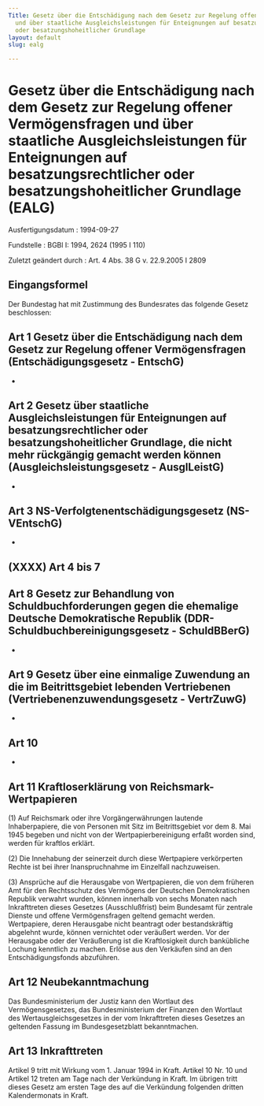 ```yaml
---
Title: Gesetz über die Entschädigung nach dem Gesetz zur Regelung offener Vermögensfragen
  und über staatliche Ausgleichsleistungen für Enteignungen auf besatzungsrechtlicher
  oder besatzungshoheitlicher Grundlage
layout: default
slug: ealg

---
```


# Gesetz über die Entschädigung nach dem Gesetz zur Regelung offener Vermögensfragen und über staatliche Ausgleichsleistungen für Enteignungen auf besatzungsrechtlicher oder besatzungshoheitlicher Grundlage (EALG)

Ausfertigungsdatum
:   1994-09-27

Fundstelle
:   BGBl I: 1994, 2624 (1995 I 110)

Zuletzt geändert durch
:   Art. 4 Abs. 38 G v. 22.9.2005 I 2809


## Eingangsformel

Der Bundestag hat mit Zustimmung des Bundesrates das folgende Gesetz
beschlossen:


## Art 1 Gesetz über die Entschädigung nach dem Gesetz zur Regelung offener Vermögensfragen (Entschädigungsgesetz - EntschG)

-


## Art 2 Gesetz über staatliche Ausgleichsleistungen für Enteignungen auf besatzungsrechtlicher oder besatzungshoheitlicher Grundlage, die nicht mehr rückgängig gemacht werden können (Ausgleichsleistungsgesetz - AusglLeistG)

-


## Art 3 NS-Verfolgtenentschädigungsgesetz (NS-VEntschG)

-


## (XXXX) Art 4 bis 7



## Art 8 Gesetz zur Behandlung von Schuldbuchforderungen gegen die ehemalige Deutsche Demokratische Republik (DDR-Schuldbuchbereinigungsgesetz - SchuldBBerG)

-


## Art 9 Gesetz über eine einmalige Zuwendung an die im Beitrittsgebiet lebenden Vertriebenen (Vertriebenenzuwendungsgesetz - VertrZuwG)

-


## Art 10

-


## Art 11 Kraftloserklärung von Reichsmark-Wertpapieren

(1) Auf Reichsmark oder ihre Vorgängerwährungen lautende
Inhaberpapiere, die von Personen mit Sitz im Beitrittsgebiet vor dem
8\. Mai 1945 begeben und nicht von der Wertpapierbereinigung erfaßt
worden sind, werden für kraftlos erklärt.

(2) Die Innehabung der seinerzeit durch diese Wertpapiere verkörperten
Rechte ist bei ihrer Inanspruchnahme im Einzelfall nachzuweisen.

(3) Ansprüche auf die Herausgabe von Wertpapieren, die von dem
früheren Amt für den Rechtsschutz des Vermögens der Deutschen
Demokratischen Republik verwahrt wurden, können innerhalb von sechs
Monaten nach Inkrafttreten dieses Gesetzes (Ausschlußfrist) beim
Bundesamt für zentrale Dienste und offene Vermögensfragen geltend
gemacht werden. Wertpapiere, deren Herausgabe nicht beantragt oder
bestandskräftig abgelehnt wurde, können vernichtet oder veräußert
werden. Vor der Herausgabe oder der Veräußerung ist die Kraftlosigkeit
durch bankübliche Lochung kenntlich zu machen. Erlöse aus den
Verkäufen sind an den Entschädigungsfonds abzuführen.


## Art 12 Neubekanntmachung

Das Bundesministerium der Justiz kann den Wortlaut des
Vermögensgesetzes, das Bundesministerium der Finanzen den Wortlaut des
Wertausgleichsgesetzes in der vom Inkrafttreten dieses Gesetzes an
geltenden Fassung im Bundesgesetzblatt bekanntmachen.


## Art 13 Inkrafttreten

Artikel 9 tritt mit Wirkung vom 1. Januar 1994 in Kraft. Artikel 10
Nr. 10 und Artikel 12 treten am Tage nach der Verkündung in Kraft. Im
übrigen tritt dieses Gesetz am ersten Tage des auf die Verkündung
folgenden dritten Kalendermonats in Kraft.

